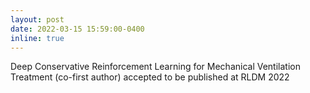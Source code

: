```yaml
---
layout: post
date: 2022-03-15 15:59:00-0400
inline: true
---
```


Deep Conservative Reinforcement Learning for Mechanical Ventilation Treatment (co-first author) accepted to be published at RLDM 2022
